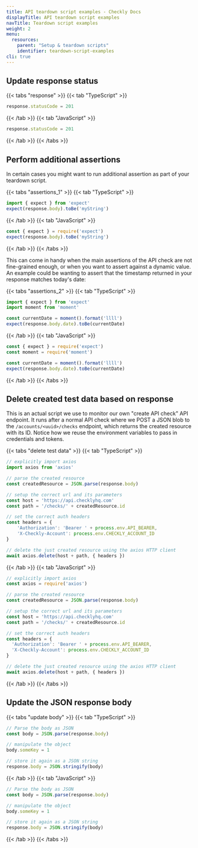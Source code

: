 ```yaml
---
title: API teardown script examples - Checkly Docs
displayTitle: API teardown script examples
navTitle: Teardown script examples
weight: 2
menu:
  resources:
    parent: "Setup & teardown scripts"
    identifier: teardown-script-examples
cli: true
---
```


## Update response status

{{< tabs "response" >}}
{{< tab "TypeScript" >}}
```ts
response.statusCode = 201

```
{{< /tab >}}
{{< tab "JavaScript" >}}
```js
response.statusCode = 201
```
{{< /tab >}}
{{< /tabs >}}

## Perform additional assertions

In certain cases you might want to run additional assertion as part of your teardown script.

{{< tabs "assertions_1" >}}
{{< tab "TypeScript" >}}
```ts
import { expect } from 'expect'
expect(response.body).toBe('myString')
```
{{< /tab >}}
{{< tab "JavaScript" >}}
```js
const { expect } = require('expect')
expect(response.body).toBe('myString')
```
{{< /tab >}}
{{< /tabs >}}

This can come in handy when the main assertions of the API check are not fine-grained enough, or when you want to assert against a dynamic value. An example could be wanting to assert that the timestamp returned in your response matches today's date:

{{< tabs "assertions_2" >}}
{{< tab "TypeScript" >}}
```ts
import { expect } from 'expect'
import moment from 'moment'

const currentDate = moment().format('llll')
expect(response.body.date).toBe(currentDate)
```
{{< /tab >}}
{{< tab "JavaScript" >}}
```js
const { expect } = require('expect')
const moment = require('moment')

const currentDate = moment().format('llll')
expect(response.body.date).toBe(currentDate)
```
{{< /tab >}}
{{< /tabs >}}


## Delete created test data based on response

This is an actual script we use to monitor our own "create API check" API endpoint. It runs after a normal API check where
we POST a JSON blob to the `/accounts/<uuid>/checks` endpoint, which returns the created resource with its ID.
Notice how we reuse the environment variables to pass in credentials and tokens.

{{< tabs "delete test data" >}}
{{< tab "TypeScript" >}}
```ts
// explicitly import axios
import axios from 'axios'

// parse the created resource
const createdResource = JSON.parse(response.body)

// setup the correct url and its parameters
const host = 'https://api.checklyhq.com'
const path = '/checks/' + createdResource.id

// set the correct auth headers
const headers = {
    'Authorization': 'Bearer ' + process.env.API_BEARER,
    'X-Checkly-Account': process.env.CHECKLY_ACCOUNT_ID
}

// delete the just created resource using the axios HTTP client
await axios.delete(host + path, { headers })
```
{{< /tab >}}
{{< tab "JavaScript" >}}
```js
// explicitly import axios
const axios = require('axios')

// parse the created resource
const createdResource = JSON.parse(response.body)

// setup the correct url and its parameters
const host = 'https://api.checklyhq.com'
const path = '/checks/' + createdResource.id

// set the correct auth headers
const headers = {
  'Authorization': 'Bearer ' + process.env.API_BEARER,
  'X-Checkly-Account': process.env.CHECKLY_ACCOUNT_ID
}

// delete the just created resource using the axios HTTP client
await axios.delete(host + path, { headers })
```
{{< /tab >}}
{{< /tabs >}}


## Update the JSON response body

{{< tabs "update body" >}}
{{< tab "TypeScript" >}}
```ts
// Parse the body as JSON
const body = JSON.parse(response.body)

// manipulate the object
body.someKey = 1

// store it again as a JSON string
response.body = JSON.stringify(body)
```
{{< /tab >}}
{{< tab "JavaScript" >}}
```js
// Parse the body as JSON
const body = JSON.parse(response.body)

// manipulate the object
body.someKey = 1

// store it again as a JSON string
response.body = JSON.stringify(body)
```
{{< /tab >}}
{{< /tabs >}}
